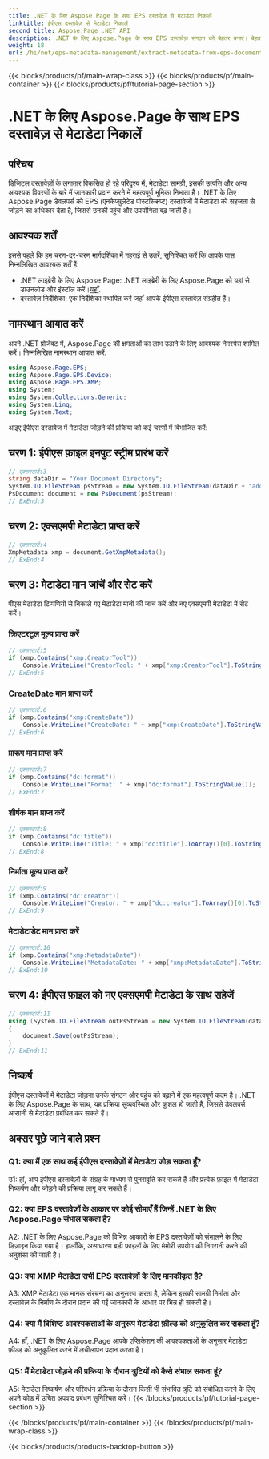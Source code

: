 ```yaml
---
title: .NET के लिए Aspose.Page के साथ EPS दस्तावेज़ से मेटाडेटा निकालें
linktitle: ईपीएस दस्तावेज़ से मेटाडेटा निकालें
second_title: Aspose.Page .NET API
description: .NET के लिए Aspose.Page के साथ EPS दस्तावेज़ संगठन को बेहतर बनाएं। बेहतर पहुंच और सूचना पुनर्प्राप्ति के लिए आसानी से मेटाडेटा जोड़ें।
weight: 18
url: /hi/net/eps-metadata-management/extract-metadata-from-eps-document/
---
```


{{< blocks/products/pf/main-wrap-class >}}
{{< blocks/products/pf/main-container >}}
{{< blocks/products/pf/tutorial-page-section >}}

# .NET के लिए Aspose.Page के साथ EPS दस्तावेज़ से मेटाडेटा निकालें

## परिचय

डिजिटल दस्तावेज़ों के लगातार विकसित हो रहे परिदृश्य में, मेटाडेटा सामग्री, इसकी उत्पत्ति और अन्य आवश्यक विवरणों के बारे में जानकारी प्रदान करने में महत्वपूर्ण भूमिका निभाता है। .NET के लिए Aspose.Page डेवलपर्स को EPS (एनकैप्सुलेटेड पोस्टस्क्रिप्ट) दस्तावेजों में मेटाडेटा को सहजता से जोड़ने का अधिकार देता है, जिससे उनकी पहुंच और उपयोगिता बढ़ जाती है।

## आवश्यक शर्तें

इससे पहले कि हम चरण-दर-चरण मार्गदर्शिका में गहराई से उतरें, सुनिश्चित करें कि आपके पास निम्नलिखित आवश्यक शर्तें हैं:

-  .NET लाइब्रेरी के लिए Aspose.Page: .NET लाइब्रेरी के लिए Aspose.Page को यहां से डाउनलोड और इंस्टॉल करें।[यहाँ](https://releases.aspose.com/page/net/).
- दस्तावेज़ निर्देशिका: एक निर्देशिका स्थापित करें जहाँ आपके ईपीएस दस्तावेज़ संग्रहीत हैं।

## नामस्थान आयात करें

अपने .NET प्रोजेक्ट में, Aspose.Page की क्षमताओं का लाभ उठाने के लिए आवश्यक नेमस्पेस शामिल करें। निम्नलिखित नामस्थान आयात करें:

```csharp
using Aspose.Page.EPS;
using Aspose.Page.EPS.Device;
using Aspose.Page.EPS.XMP;
using System;
using System.Collections.Generic;
using System.Linq;
using System.Text;
```

आइए ईपीएस दस्तावेज़ में मेटाडेटा जोड़ने की प्रक्रिया को कई चरणों में विभाजित करें:

## चरण 1: ईपीएस फ़ाइल इनपुट स्ट्रीम प्रारंभ करें

```csharp
// एक्सस्टार्ट:3
string dataDir = "Your Document Directory";
System.IO.FileStream psStream = new System.IO.FileStream(dataDir + "add_input.eps", System.IO.FileMode.Open, System.IO.FileAccess.Read);
PsDocument document = new PsDocument(psStream);
// ExEnd:3
```

## चरण 2: एक्सएमपी मेटाडेटा प्राप्त करें

```csharp
// एक्सस्टार्ट:4
XmpMetadata xmp = document.GetXmpMetadata();
// ExEnd:4
```

## चरण 3: मेटाडेटा मान जांचें और सेट करें

पीएस मेटाडेटा टिप्पणियों से निकाले गए मेटाडेटा मानों की जांच करें और नए एक्सएमपी मेटाडेटा में सेट करें।

### क्रिएटरटूल मूल्य प्राप्त करें

```csharp
// एक्सस्टार्ट:5
if (xmp.Contains("xmp:CreatorTool"))
    Console.WriteLine("CreatorTool: " + xmp["xmp:CreatorTool"].ToStringValue());
// ExEnd:5
```

### CreateDate मान प्राप्त करें

```csharp
// एक्सस्टार्ट:6
if (xmp.Contains("xmp:CreateDate"))
    Console.WriteLine("CreateDate: " + xmp["xmp:CreateDate"].ToStringValue());
// ExEnd:6
```

### प्रारूप मान प्राप्त करें

```csharp
// एक्सस्टार्ट:7
if (xmp.Contains("dc:format"))
    Console.WriteLine("Format: " + xmp["dc:format"].ToStringValue());
// ExEnd:7
```

### शीर्षक मान प्राप्त करें

```csharp
// एक्सस्टार्ट:8
if (xmp.Contains("dc:title"))
    Console.WriteLine("Title: " + xmp["dc:title"].ToArray()[0].ToStringValue());
// ExEnd:8
```

### निर्माता मूल्य प्राप्त करें

```csharp
// एक्सस्टार्ट:9
if (xmp.Contains("dc:creator"))
    Console.WriteLine("Creator: " + xmp["dc:creator"].ToArray()[0].ToStringValue());
// ExEnd:9
```

### मेटाडेटाडेट मान प्राप्त करें

```csharp
// एक्सस्टार्ट:10
if (xmp.Contains("xmp:MetadataDate"))
    Console.WriteLine("MetadataDate: " + xmp["xmp:MetadataDate"].ToStringValue());
// ExEnd:10
```

## चरण 4: ईपीएस फ़ाइल को नए एक्सएमपी मेटाडेटा के साथ सहेजें

```csharp
// एक्सस्टार्ट:11
using (System.IO.FileStream outPsStream = new System.IO.FileStream(dataDir + "add_output.eps", System.IO.FileMode.Create, System.IO.FileAccess.Write))
{
    document.Save(outPsStream);
}
// ExEnd:11
```

## निष्कर्ष

ईपीएस दस्तावेजों में मेटाडेटा जोड़ना उनके संगठन और पहुंच को बढ़ाने में एक महत्वपूर्ण कदम है। .NET के लिए Aspose.Page के साथ, यह प्रक्रिया सुव्यवस्थित और कुशल हो जाती है, जिससे डेवलपर्स आसानी से मेटाडेटा प्रबंधित कर सकते हैं।

## अक्सर पूछे जाने वाले प्रश्न

### Q1: क्या मैं एक साथ कई ईपीएस दस्तावेज़ों में मेटाडेटा जोड़ सकता हूँ?

उ1: हां, आप ईपीएस दस्तावेज़ों के संग्रह के माध्यम से पुनरावृति कर सकते हैं और प्रत्येक फ़ाइल में मेटाडेटा निष्कर्षण और जोड़ने की प्रक्रिया लागू कर सकते हैं।

### Q2: क्या EPS दस्तावेज़ों के आकार पर कोई सीमाएँ हैं जिन्हें .NET के लिए Aspose.Page संभाल सकता है?

A2: .NET के लिए Aspose.Page को विभिन्न आकारों के EPS दस्तावेज़ों को संभालने के लिए डिज़ाइन किया गया है। हालाँकि, असाधारण बड़ी फ़ाइलों के लिए मेमोरी उपयोग की निगरानी करने की अनुशंसा की जाती है।

### Q3: क्या XMP मेटाडेटा सभी EPS दस्तावेज़ों के लिए मानकीकृत है?

A3: XMP मेटाडेटा एक मानक संरचना का अनुसरण करता है, लेकिन इसकी सामग्री निर्माता और दस्तावेज़ के निर्माण के दौरान प्रदान की गई जानकारी के आधार पर भिन्न हो सकती है।

### Q4: क्या मैं विशिष्ट आवश्यकताओं के अनुरूप मेटाडेटा फ़ील्ड को अनुकूलित कर सकता हूँ?

A4: हाँ, .NET के लिए Aspose.Page आपके एप्लिकेशन की आवश्यकताओं के अनुसार मेटाडेटा फ़ील्ड को अनुकूलित करने में लचीलापन प्रदान करता है।

### Q5: मैं मेटाडेटा जोड़ने की प्रक्रिया के दौरान त्रुटियों को कैसे संभाल सकता हूं?

A5: मेटाडेटा निष्कर्षण और परिवर्धन प्रक्रिया के दौरान किसी भी संभावित त्रुटि को संबोधित करने के लिए अपने कोड में उचित अपवाद प्रबंधन सुनिश्चित करें।
{{< /blocks/products/pf/tutorial-page-section >}}

{{< /blocks/products/pf/main-container >}}
{{< /blocks/products/pf/main-wrap-class >}}

{{< blocks/products/products-backtop-button >}}
